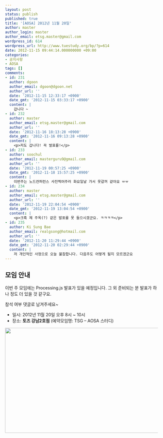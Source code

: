 ```yaml
---
layout: post
status: publish
published: true
title: '[AOSA] 2012년 11월 20일'
author: master
author_login: master
author_email: etsg.master@gmail.com
wordpress_id: 614
wordpress_url: http://www.tuestudy.org/bp/?p=614
date: 2012-11-15 09:44:14.000000000 +09:00
categories:
- 공지사항
- AOSA
tags: []
comments:
- id: 231
  author: dgoon
  author_email: dgoon@dgoon.net
  author_url: ''
  date: '2012-11-15 12:33:17 +0900'
  date_gmt: '2012-11-15 03:33:17 +0900'
  content: |
    갑니다 ~
- id: 232
  author: master
  author_email: etsg.master@gmail.com
  author_url: ''
  date: '2012-11-16 18:13:28 +0900'
  date_gmt: '2012-11-16 09:13:28 +0900'
  content: |
    <p>저도 갑니다! 꼭 발표를!</p>
- id: 233
  author: soochul
  author_email: masterguru9@gmail.com
  author_url: ''
  date: '2012-11-19 00:57:25 +0900'
  date_gmt: '2012-11-18 15:57:25 +0900'
  content: |
    이번주는 노드컨퍼런스 사진찍어주러 화요일날 가서 못갈꺼 같아요 ㅠㅠ
- id: 234
  author: master
  author_email: etsg.master@gmail.com
  author_url: ''
  date: '2012-11-19 22:04:54 +0900'
  date_gmt: '2012-11-19 13:04:54 +0900'
  content: |
    <p>크흑 제 주옥(?) 같은 발표를 못 들으시겠군요. ㅋㅋㅋㅋ</p>
- id: 235
  author: Ki Sung Bae
  author_email: realgsong@hotmail.com
  author_url: ''
  date: '2012-11-20 11:29:44 +0900'
  date_gmt: '2012-11-20 02:29:44 +0900'
  content: |
    저 개인적인 사정으로 오늘 불참합니다. 다음주도 어떻게 될지 모르겠군요
---
```

<h2>모임 안내</h2>

이번 주 모임에는 Processing.js 발표가 있을 예정입니다.
그 외 준비되는 분 발표가 하나 정도 더 있을 것 같구요.



참석 여부 댓글로 남겨주세요~



<ul>
<li>일시: 2012년 11월 20일 오후 8시 ~ 10시</li>
<li>장소: <strong>토즈 강남2호점</strong> (예약모임명: TSG – AOSA 스터디)</li>
</ul>

<a href="http://www.tuestudy.org/bp/wp-content/uploads/2012/01/TOZ_강남2호점-e1347890806258.jpg"><img src="http://www.tuestudy.org/bp/wp-content/uploads/2012/01/TOZ_강남2호점-e1347890806258.jpg" alt="" title="TOZ_강남2호점" width="704" height="345" class="alignnone size-full wp-image-47" /></a>


